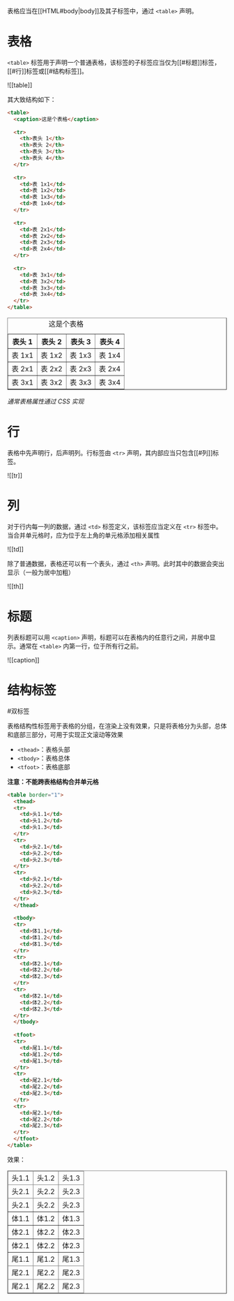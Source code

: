 表格应当在[[HTML#body|body]]及其子标签中，通过 `<table>` 声明。

# 表格

`<table>` 标签用于声明一个普通表格，该标签的子标签应当仅为[[#标题]]标签，[[#行]]标签或[[#结构标签]]。

![[table]]

其大致结构如下：

```HTML
<table>
  <caption>这是个表格</caption>
  
  <tr>
    <th>表头 1</th>
    <th>表头 2</th>
    <th>表头 3</th>
    <th>表头 4</th>
  </tr>
  
  <tr>
    <td>表 1x1</td>
    <td>表 1x2</td>
    <td>表 1x3</td>
    <td>表 1x4</td>
  </tr>
  
  <tr>
    <td>表 2x1</td>
    <td>表 2x2</td>
    <td>表 2x3</td>
    <td>表 2x4</td>
  </tr>
  
  <tr>
    <td>表 3x1</td>
    <td>表 3x2</td>
    <td>表 3x3</td>
    <td>表 3x4</td>
  </tr>
</table>
```

<table border='1'>
  <caption>这是个表格</caption>
  <tr>
    <th>表头 1</th>
    <th>表头 2</th>
    <th>表头 3</th>
    <th>表头 4</th>
  </tr>
  <tr>
    <td>表 1x1</td>
    <td>表 1x2</td>
    <td>表 1x3</td>
    <td>表 1x4</td>
  </tr>
  <tr>
    <td>表 2x1</td>
    <td>表 2x2</td>
    <td>表 2x3</td>
    <td>表 2x4</td>
  </tr>
  <tr>
    <td>表 3x1</td>
    <td>表 3x2</td>
    <td>表 3x3</td>
    <td>表 3x4</td>
  </tr>
</table>

*通常表格属性通过 CSS 实现*

# 行

表格中先声明行，后声明列。行标签由 `<tr>` 声明，其内部应当只包含[[#列]]标签。

![[tr]]

# 列

对于行内每一列的数据，通过 `<td>` 标签定义，该标签应当定义在 `<tr>` 标签中。当合并单元格时，应为位于左上角的单元格添加相关属性
 
![[td]]

除了普通数据，表格还可以有一个表头，通过 `<th>` 声明。此时其中的数据会突出显示（一般为居中加粗）

![[th]]

# 标题

列表标题可以用 `<caption>` 声明，标题可以在表格内的任意行之间，并居中显示。通常在 `<table>` 内第一行，位于所有行之前。

![[caption]]

# 结构标签
#双标签 

表格结构性标签用于表格的分组，在渲染上没有效果，只是将表格分为头部，总体和底部三部分，可用于实现正文滚动等效果
- `<thead>`：表格头部
- `<tbody>`：表格总体
- `<tfoot>`：表格底部

**注意：不能跨表格结构合并单元格**

```HTML
<table border="1">  
  <thead>  
  <tr>  
    <td>头1.1</td>  
    <td>头1.2</td>  
    <td>头1.3</td>  
  </tr>  
  <tr>  
    <td>头2.1</td>  
    <td>头2.2</td>  
    <td>头2.3</td>  
  </tr>  
  <tr>  
    <td>头2.1</td>  
    <td>头2.2</td>  
    <td>头2.3</td>  
  </tr>  
  </thead>  
  
  <tbody>  
  <tr>  
    <td>体1.1</td>  
    <td>体1.2</td>  
    <td>体1.3</td>  
  </tr>  
  <tr>  
    <td>体2.1</td>  
    <td>体2.2</td>  
    <td>体2.3</td>  
  </tr>  
  <tr>  
    <td>体2.1</td>  
    <td>体2.2</td>  
    <td>体2.3</td>  
  </tr>  
  </tbody>  
  
  <tfoot>  
  <tr>  
    <td>尾1.1</td>  
    <td>尾1.2</td>  
    <td>尾1.3</td>  
  </tr>  
  <tr>  
    <td>尾2.1</td>  
    <td>尾2.2</td>  
    <td>尾2.3</td>  
  </tr>  
  <tr>  
    <td>尾2.1</td>  
    <td>尾2.2</td>  
    <td>尾2.3</td>  
  </tr>  
  </tfoot>  
</table>
```

效果：

<table border="1">  
  <thead>  
  <tr>  
    <td>头1.1</td>  
    <td>头1.2</td>  
    <td>头1.3</td>  
  </tr>  
  <tr>  
    <td>头2.1</td>  
    <td>头2.2</td>  
    <td>头2.3</td>  
  </tr>  
  <tr>  
    <td>头2.1</td>  
    <td>头2.2</td>  
    <td>头2.3</td>  
  </tr>  
  </thead>  
  <tbody>  
  <tr>  
    <td>体1.1</td>  
    <td>体1.2</td>  
    <td>体1.3</td>  
  </tr>  
  <tr>  
    <td>体2.1</td>  
    <td>体2.2</td>  
    <td>体2.3</td>  
  </tr>  
  <tr>  
    <td>体2.1</td>  
    <td>体2.2</td>  
    <td>体2.3</td>  
  </tr>  
  </tbody>  
  <tfoot>  
  <tr>  
    <td>尾1.1</td>  
    <td>尾1.2</td>  
    <td>尾1.3</td>  
  </tr>  
  <tr>  
    <td>尾2.1</td>  
    <td>尾2.2</td>  
    <td>尾2.3</td>  
  </tr>  
  <tr>  
    <td>尾2.1</td>  
    <td>尾2.2</td>  
    <td>尾2.3</td>  
  </tr>  
  </tfoot>  
</table>